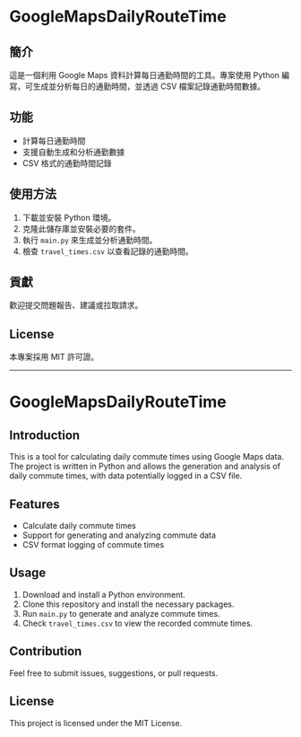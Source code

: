# GoogleMapsDailyRouteTime

## 簡介
這是一個利用 Google Maps 資料計算每日通勤時間的工具。專案使用 Python 編寫，可生成並分析每日的通勤時間，並透過 CSV 檔案記錄通勤時間數據。

## 功能
- 計算每日通勤時間
- 支援自動生成和分析通勤數據
- CSV 格式的通勤時間記錄

## 使用方法
1. 下載並安裝 Python 環境。
2. 克隆此儲存庫並安裝必要的套件。
3. 執行 `main.py` 來生成並分析通勤時間。
4. 檢查 `travel_times.csv` 以查看記錄的通勤時間。

## 貢獻
歡迎提交問題報告、建議或拉取請求。

## License
本專案採用 MIT 許可證。

---

# GoogleMapsDailyRouteTime

## Introduction
This is a tool for calculating daily commute times using Google Maps data. The project is written in Python and allows the generation and analysis of daily commute times, with data potentially logged in a CSV file.

## Features
- Calculate daily commute times
- Support for generating and analyzing commute data
- CSV format logging of commute times

## Usage
1. Download and install a Python environment.
2. Clone this repository and install the necessary packages.
3. Run `main.py` to generate and analyze commute times.
4. Check `travel_times.csv` to view the recorded commute times.

## Contribution
Feel free to submit issues, suggestions, or pull requests.

## License
This project is licensed under the MIT License.

